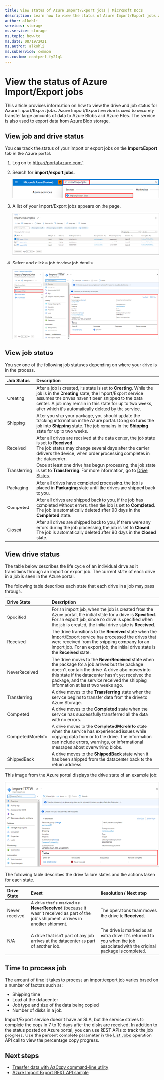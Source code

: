 ```yaml
---
title: View status of Azure Import/Export jobs | Microsoft Docs
description: Learn how to view the status of Azure Import/Export jobs and the drives used. Understand the factors that affect how long it takes to process a job.
author: alkohli
services: storage
ms.service: storage
ms.topic: how-to
ms.date: 08/19/2021
ms.author: alkohli
ms.subservice: common
ms.custom: contperf-fy21q3
---
```

# View the status of Azure Import/Export jobs

This article provides information on how to view the drive and job status for Azure Import/Export jobs. Azure Import/Export service is used to securely transfer large amounts of data to Azure Blobs and Azure Files. The service is also used to export data from Azure Blob storage.  

## View job and drive status
You can track the status of your import or export jobs on the **Import/Export** tab in the Azure portal.
1. Log on to https://portal.azure.com/.
2. Search for **import/export jobs**.

    ![Search on import/export jobs](./media/storage-import-export-view-drive-status/open-import-export-tab.png)

 3. A list of your Import/Export jobs appears on the page.

    ![View Job State](./media/storage-import-export-view-drive-status/job-state.png)

4. Select and click a job to view job details.

   ![View detailed job status](./media/storage-import-export-view-drive-status/job-detail.png)
  
## View job status

You see one of the following job statuses depending on where your drive is in the process.

| Job Status | Description |
|:--- |:--- |
| Creating | After a job is created, its state is set to **Creating**. While the job is in the **Creating** state, the Import/Export service assumes the drives haven't been shipped to the data center. A job may remain in this state for up to two weeks, after which it's automatically deleted by the service. |
| Shipping | After you ship your package, you should update the tracking information in the Azure portal.  Doing so turns the job into **Shipping** state. The job remains in the **Shipping** state for up to two weeks. 
| Received | After all drives are received at the data center, the job state is set to **Received**.</br>The job status may change several days after the carrier delivers the device, when order processing completes in the datacenter. |
| Transferring | Once at least one drive has begun processing, the job state is set to **Transferring**. For more information, go to [Drive States](#view-drive-status). |
| Packaging | After all drives have completed processing, the job is placed in **Packaging** state until the drives are shipped back to you. |
| Completed | After all drives are shipped back to you, if the job has completed without errors, then the job is set to **Completed**. The job is automatically deleted after 90 days in the **Completed** state. |
| Closed | After all drives are shipped back to you, if there were any errors during the job processing, the job is set to **Closed**. The job is automatically deleted after 90 days in the **Closed** state. |

## View drive status

The table below describes the life cycle of an individual drive as it transitions through an import or export job. The current state of each drive in a job is seen in the Azure portal.

The following table describes each state that each drive in a job may pass through.

| Drive State | Description |
|:--- |:--- |
| Specified | For an import job, when the job is created from the Azure portal, the initial state for a drive is **Specified**. For an export job, since no drive is specified when the job is created, the initial drive state is **Received**. |
| Received | The drive transitions to the **Received** state when the Import/Export service has processed the drives that were received from the shipping company for an import job. For an export job, the initial drive state is the **Received** state. |
| NeverReceived | The drive moves to the **NeverReceived** state when the package for a job arrives but the package doesn't contain the drive. A drive also moves into this state if the datacenter hasn't yet received the package, and the service received the shipping information at least two weeks ago. |
| Transferring | A drive moves to the **Transferring** state when the service begins to transfer data from the drive to Azure Storage. |
| Completed | A drive moves to the **Completed** state when the service has successfully transferred all the data with no errors.
| CompletedMoreInfo | A drive moves to the **CompletedMoreInfo** state when the service has experienced issues while copying data from or to the drive. The information can include errors, warnings, or informational messages about overwriting blobs.
| ShippedBack | A drive moves to the **ShippedBack** state when it has been shipped from the datacenter back to the return address. |

This image from the Azure portal displays the drive state of an example job:

![View Drive State](./media/storage-import-export-view-drive-status/drive-state.png)

The following table describes the drive failure states and the actions taken for each state.

| Drive State | Event | Resolution / Next step |
|:--- |:--- |:--- |
| Never received | A drive that's marked as **NeverReceived** (because it wasn't received as part of the job's shipment) arrives in another shipment. | The operations team moves the drive to **Received**. |
| N/A | A drive that isn't part of any job arrives at the datacenter as part of another job. | The drive is marked as an extra drive. It's returned to you when the job associated with the original package is completed. |

## Time to process job
The amount of time it takes to process an import/export job varies based on a number of factors such as:

-  Shipping time
-  Load at the datacenter
-  Job type and size of the data being copied
-  Number of disks in a job. 

Import/Export service doesn't have an SLA, but the service strives to complete the copy in 7 to 10 days after the disks are received. 
In addition to the status posted on Azure portal, you can use REST APIs to track the job progress. Use the percent complete parameter in the [List Jobs](/previous-versions/azure/dn529083(v=azure.100)) operation API call to view  the percentage copy progress.


## Next steps

* [Transfer data with AzCopy command-line utility](../storage/common/storage-use-azcopy-v10.md)
* [Azure Import Export REST API sample](https://github.com/Azure-Samples/storage-dotnet-import-export-job-management/)